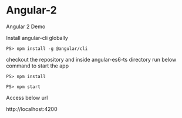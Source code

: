 # Angular-2
Angular 2 Demo

Install angular-cli globally

```
PS> npm install -g @angular/cli
```

checkout the repository and inside angular-es6-ts directory run below command to start the app
``` 
PS> npm install

PS> npm start
```

Access below url

http://localhost:4200
